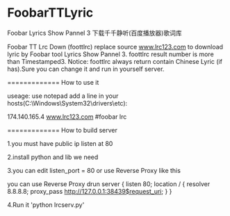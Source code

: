FoobarTTLyric
=============

Foobar Lyrics Show Pannel 3 下载千千静听(百度播放器)歌词库

Foobar TT Lrc Down (foottlrc) replace source www.lrc123.com to download lyric by Foobar tool Lyrics Show Pannel 3.
foottlrc result number is more than Timestamped3.
Notice: foottlrc always return contain Chinese Lyric (if has).Sure you can change it and run in yourself server.

=============
How to use it

useage:
use notepad add a line in your hosts(C:\Windows\System32\drivers\etc):

174.140.165.4 www.lrc123.com  #foobar lrc

=============
How to build server

1.you must have public ip listen at 80

2.install python and lib we need

3.you can edit listen_port = 80 or use Reverse Proxy like this

you can use Reverse Proxy drun
server {
	listen       80;
	location / {
		resolver     8.8.8.8;
		proxy_pass http://127.0.0.1:38439$request_uri;
	}
}

4.Run it 'python lrcserv.py'
